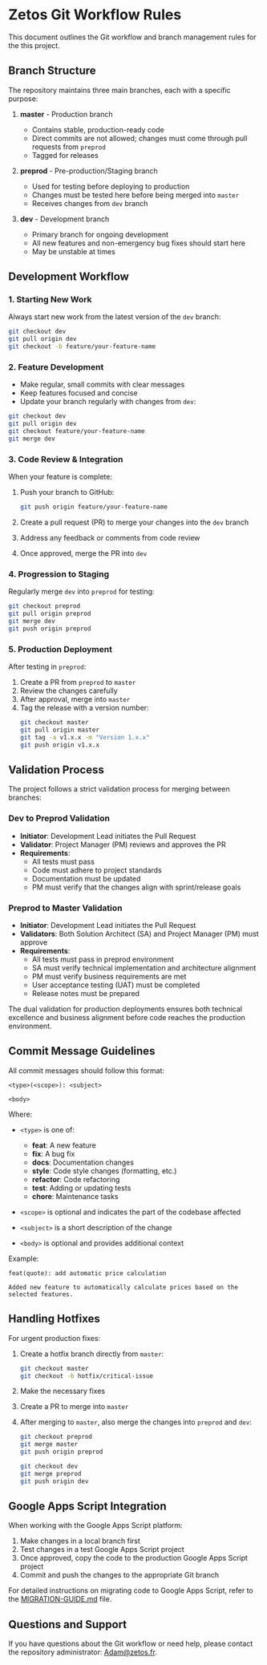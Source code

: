 # Zetos Git Workflow Rules

This document outlines the Git workflow and branch management rules for the this project.

## Branch Structure

The repository maintains three main branches, each with a specific purpose:

1. **master** - Production branch
   - Contains stable, production-ready code
   - Direct commits are not allowed; changes must come through pull requests from `preprod`
   - Tagged for releases

2. **preprod** - Pre-production/Staging branch
   - Used for testing before deploying to production
   - Changes must be tested here before being merged into `master`
   - Receives changes from `dev` branch

3. **dev** - Development branch
   - Primary branch for ongoing development
   - All new features and non-emergency bug fixes should start here
   - May be unstable at times

## Development Workflow

### 1. Starting New Work

Always start new work from the latest version of the `dev` branch:

```bash
git checkout dev
git pull origin dev
git checkout -b feature/your-feature-name
```

### 2. Feature Development

- Make regular, small commits with clear messages
- Keep features focused and concise
- Update your branch regularly with changes from `dev`:

```bash
git checkout dev
git pull origin dev
git checkout feature/your-feature-name
git merge dev
```

### 3. Code Review & Integration

When your feature is complete:

1. Push your branch to GitHub:
   ```bash
   git push origin feature/your-feature-name
   ```

2. Create a pull request (PR) to merge your changes into the `dev` branch
3. Address any feedback or comments from code review
4. Once approved, merge the PR into `dev`

### 4. Progression to Staging

Regularly merge `dev` into `preprod` for testing:

```bash
git checkout preprod
git pull origin preprod
git merge dev
git push origin preprod
```

### 5. Production Deployment

After testing in `preprod`:

1. Create a PR from `preprod` to `master`
2. Review the changes carefully
3. After approval, merge into `master`
4. Tag the release with a version number:
   ```bash
   git checkout master
   git pull origin master
   git tag -a v1.x.x -m "Version 1.x.x"
   git push origin v1.x.x
   ```

## Validation Process

The project follows a strict validation process for merging between branches:

### Dev to Preprod Validation
- **Initiator**: Development Lead initiates the Pull Request
- **Validator**: Project Manager (PM) reviews and approves the PR
- **Requirements**:
  - All tests must pass
  - Code must adhere to project standards
  - Documentation must be updated
  - PM must verify that the changes align with sprint/release goals

### Preprod to Master Validation
- **Initiator**: Development Lead initiates the Pull Request
- **Validators**: Both Solution Architect (SA) and Project Manager (PM) must approve
- **Requirements**:
  - All tests must pass in preprod environment
  - SA must verify technical implementation and architecture alignment
  - PM must verify business requirements are met
  - User acceptance testing (UAT) must be completed
  - Release notes must be prepared

The dual validation for production deployments ensures both technical excellence and business alignment before code reaches the production environment.

## Commit Message Guidelines

All commit messages should follow this format:

```
<type>(<scope>): <subject>

<body>
```

Where:
- `<type>` is one of:
  - **feat**: A new feature
  - **fix**: A bug fix
  - **docs**: Documentation changes
  - **style**: Code style changes (formatting, etc.)
  - **refactor**: Code refactoring
  - **test**: Adding or updating tests
  - **chore**: Maintenance tasks

- `<scope>` is optional and indicates the part of the codebase affected
- `<subject>` is a short description of the change
- `<body>` is optional and provides additional context

Example:
```
feat(quote): add automatic price calculation

Added new feature to automatically calculate prices based on the selected features.
```

## Handling Hotfixes

For urgent production fixes:

1. Create a hotfix branch directly from `master`:
   ```bash
   git checkout master
   git checkout -b hotfix/critical-issue
   ```

2. Make the necessary fixes
3. Create a PR to merge into `master`
4. After merging to `master`, also merge the changes into `preprod` and `dev`:
   ```bash
   git checkout preprod
   git merge master
   git push origin preprod
   
   git checkout dev
   git merge preprod
   git push origin dev
   ```

## Google Apps Script Integration

When working with the Google Apps Script platform:

1. Make changes in a local branch first
2. Test changes in a test Google Apps Script project
3. Once approved, copy the code to the production Google Apps Script project
4. Commit and push the changes to the appropriate Git branch

For detailed instructions on migrating code to Google Apps Script, refer to the [MIGRATION-GUIDE.md](MIGRATION-GUIDE.md) file.

## Questions and Support

If you have questions about the Git workflow or need help, please contact the repository administrator: Adam@zetos.fr.